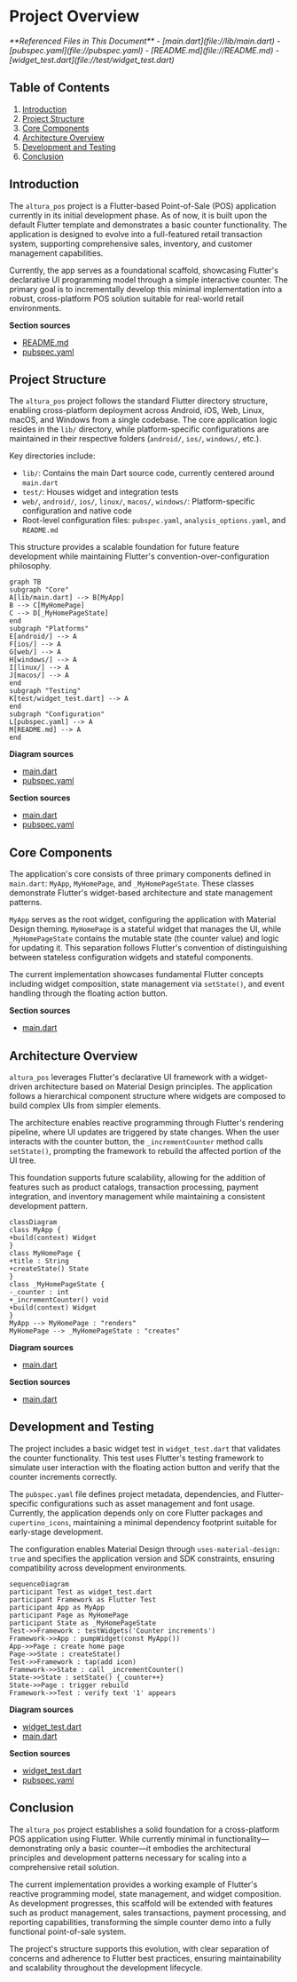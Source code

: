 # Project Overview

<cite>
**Referenced Files in This Document**  
- [main.dart](file://lib/main.dart)
- [pubspec.yaml](file://pubspec.yaml)
- [README.md](file://README.md)
- [widget_test.dart](file://test/widget_test.dart)
</cite>

## Table of Contents
1. [Introduction](#introduction)
2. [Project Structure](#project-structure)
3. [Core Components](#core-components)
4. [Architecture Overview](#architecture-overview)
5. [Development and Testing](#development-and-testing)
6. [Conclusion](#conclusion)

## Introduction

The `altura_pos` project is a Flutter-based Point-of-Sale (POS) application currently in its initial development phase. As of now, it is built upon the default Flutter template and demonstrates a basic counter functionality. The application is designed to evolve into a full-featured retail transaction system, supporting comprehensive sales, inventory, and customer management capabilities.

Currently, the app serves as a foundational scaffold, showcasing Flutter's declarative UI programming model through a simple interactive counter. The primary goal is to incrementally develop this minimal implementation into a robust, cross-platform POS solution suitable for real-world retail environments.

**Section sources**
- [README.md](file://README.md#L1-L16)
- [pubspec.yaml](file://pubspec.yaml#L1-L10)

## Project Structure

The `altura_pos` project follows the standard Flutter directory structure, enabling cross-platform deployment across Android, iOS, Web, Linux, macOS, and Windows from a single codebase. The core application logic resides in the `lib/` directory, while platform-specific configurations are maintained in their respective folders (`android/`, `ios/`, `windows/`, etc.).

Key directories include:
- `lib/`: Contains the main Dart source code, currently centered around `main.dart`
- `test/`: Houses widget and integration tests
- `web/`, `android/`, `ios/`, `linux/`, `macos/`, `windows/`: Platform-specific configuration and native code
- Root-level configuration files: `pubspec.yaml`, `analysis_options.yaml`, and `README.md`

This structure provides a scalable foundation for future feature development while maintaining Flutter's convention-over-configuration philosophy.

```mermaid
graph TB
subgraph "Core"
A[lib/main.dart] --> B[MyApp]
B --> C[MyHomePage]
C --> D[_MyHomePageState]
end
subgraph "Platforms"
E[android/] --> A
F[ios/] --> A
G[web/] --> A
H[windows/] --> A
I[linux/] --> A
J[macos/] --> A
end
subgraph "Testing"
K[test/widget_test.dart] --> A
end
subgraph "Configuration"
L[pubspec.yaml] --> A
M[README.md] --> A
end
```

**Diagram sources**
- [main.dart](file://lib/main.dart#L1-L123)
- [pubspec.yaml](file://pubspec.yaml#L1-L90)

**Section sources**
- [main.dart](file://lib/main.dart#L1-L123)
- [pubspec.yaml](file://pubspec.yaml#L1-L90)

## Core Components

The application's core consists of three primary components defined in `main.dart`: `MyApp`, `MyHomePage`, and `_MyHomePageState`. These classes demonstrate Flutter's widget-based architecture and state management patterns.

`MyApp` serves as the root widget, configuring the application with Material Design theming. `MyHomePage` is a stateful widget that manages the UI, while `_MyHomePageState` contains the mutable state (the counter value) and logic for updating it. This separation follows Flutter's convention of distinguishing between stateless configuration widgets and stateful components.

The current implementation showcases fundamental Flutter concepts including widget composition, state management via `setState()`, and event handling through the floating action button.

**Section sources**
- [main.dart](file://lib/main.dart#L6-L121)

## Architecture Overview

`altura_pos` leverages Flutter's declarative UI framework with a widget-driven architecture based on Material Design principles. The application follows a hierarchical component structure where widgets are composed to build complex UIs from simpler elements.

The architecture enables reactive programming through Flutter's rendering pipeline, where UI updates are triggered by state changes. When the user interacts with the counter button, the `_incrementCounter` method calls `setState()`, prompting the framework to rebuild the affected portion of the UI tree.

This foundation supports future scalability, allowing for the addition of features such as product catalogs, transaction processing, payment integration, and inventory management while maintaining a consistent development pattern.

```mermaid
classDiagram
class MyApp {
+build(context) Widget
}
class MyHomePage {
+title : String
+createState() State
}
class _MyHomePageState {
-_counter : int
+_incrementCounter() void
+build(context) Widget
}
MyApp --> MyHomePage : "renders"
MyHomePage --> _MyHomePageState : "creates"
```

**Diagram sources**
- [main.dart](file://lib/main.dart#L6-L121)

**Section sources**
- [main.dart](file://lib/main.dart#L6-L121)

## Development and Testing

The project includes a basic widget test in `widget_test.dart` that validates the counter functionality. This test uses Flutter's testing framework to simulate user interaction with the floating action button and verify that the counter increments correctly.

The `pubspec.yaml` file defines project metadata, dependencies, and Flutter-specific configurations such as asset management and font usage. Currently, the application depends only on core Flutter packages and `cupertino_icons`, maintaining a minimal dependency footprint suitable for early-stage development.

The configuration enables Material Design through `uses-material-design: true` and specifies the application version and SDK constraints, ensuring compatibility across development environments.

```mermaid
sequenceDiagram
participant Test as widget_test.dart
participant Framework as Flutter Test
participant App as MyApp
participant Page as MyHomePage
participant State as _MyHomePageState
Test->>Framework : testWidgets('Counter increments')
Framework->>App : pumpWidget(const MyApp())
App->>Page : create home page
Page->>State : createState()
Test->>Framework : tap(add icon)
Framework->>State : call _incrementCounter()
State->>State : setState() {_counter++}
State->>Page : trigger rebuild
Framework->>Test : verify text '1' appears
```

**Diagram sources**
- [widget_test.dart](file://test/widget_test.dart#L1-L30)
- [main.dart](file://lib/main.dart#L1-L123)

**Section sources**
- [widget_test.dart](file://test/widget_test.dart#L1-L30)
- [pubspec.yaml](file://pubspec.yaml#L1-L90)

## Conclusion

The `altura_pos` project establishes a solid foundation for a cross-platform POS application using Flutter. While currently minimal in functionality—demonstrating only a basic counter—it embodies the architectural principles and development patterns necessary for scaling into a comprehensive retail solution.

The current implementation provides a working example of Flutter's reactive programming model, state management, and widget composition. As development progresses, this scaffold will be extended with features such as product management, sales transactions, payment processing, and reporting capabilities, transforming the simple counter demo into a fully functional point-of-sale system.

The project's structure supports this evolution, with clear separation of concerns and adherence to Flutter best practices, ensuring maintainability and scalability throughout the development lifecycle.